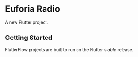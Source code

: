 # Euforia Radio

A new Flutter project.

## Getting Started

FlutterFlow projects are built to run on the Flutter _stable_ release.
